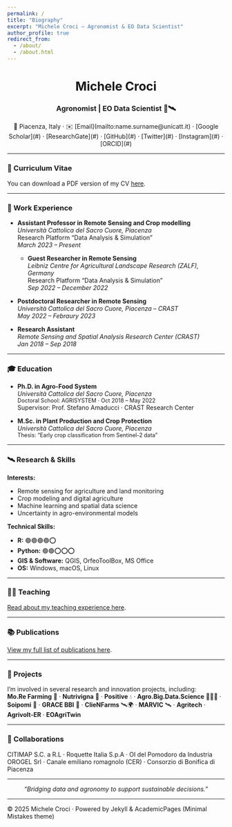 ```yaml
---
permalink: /
title: "Biography"
excerpt: "Michele Croci – Agronomist & EO Data Scientist"
author_profile: true
redirect_from:
  - /about/
  - /about.html
---
```


<h1 align="center">Michele Croci</h1>
<h3 align="center">Agronomist | EO Data Scientist 🌱🛰</h3>

<div align="center">
📍 Piacenza, Italy · ✉️ [Email](mailto:name.surname@unicatt.it) ·  
[Google Scholar](#) · [ResearchGate](#) · [GitHub](#) · [Twitter](#) · [Instagram](#) · [ORCID](#)
</div>

---

### 📄 Curriculum Vitae
You can download a PDF version of my CV [here](#).

---

### 💼 Work Experience

- **Assistant Professor in Remote Sensing and Crop modelling**  
  *Università Cattolica del Sacro Cuore, Piacenza*  
  Research Platform “Data Analysis & Simulation”  
  *March 2023 – Present*

  - **Guest Researcher in Remote Sensing**  
  *Leibniz Centre for Agricultural Landscape Research (ZALF), Germany*  
  Research Platform “Data Analysis & Simulation”  
  *Sep 2022 – December 2022*

- **Postdoctoral Researcher in Remote Sensing**  
  *Università Cattolica del Sacro Cuore, Piacenza – CRAST*  
  *May 2022 – Febraury 2023*

- **Research Assistant**  
  *Remote Sensing and Spatial Analysis Research Center (CRAST)*  
  *Jan 2018 – Sep 2018*

---
### 🎓 Education

- **Ph.D. in Agro-Food System**  
  *Università Cattolica del Sacro Cuore, Piacenza*  
  <span style="font-size:0.9em;">Doctoral School: AGRISYSTEM · Oct 2018 – May 2022</span>  
  Supervisor: Prof. Stefano Amaducci · CRAST Research Center  

- **M.Sc. in Plant Production and Crop Protection**  
  *Università Cattolica del Sacro Cuore, Piacenza*  
  <span style="font-size:0.9em;">Thesis: “Early crop classification from Sentinel-2 data”</span>

---

### 🛰 Research & Skills

**Interests:**  
- Remote sensing for agriculture and land monitoring  
- Crop modeling and digital agriculture  
- Machine learning and spatial data science  
- Uncertainty in agro-environmental models

**Technical Skills:**  
- **R:** 🟢🟢🟢🟢⭕  
- **Python:** 🟢🟢⭕⭕⭕  
- **GIS & Software:** QGIS, OrfeoToolBox, MS Office  
- **OS:** Windows, macOS, Linux

---

### 👨‍🏫 Teaching
[Read about my teaching experience here](#).

---

### 📚 Publications
[View my full list of publications here](#).

---

### 🚀 Projects

I’m involved in several research and innovation projects, including:  
**Mo.Re Farming** 🚜 · **Nutrivigna** 🍇 · **Positive** 💧 · **Agro.Big.Data.Science** 🥬🍐🥝 ·  
**Soipomi** 🍅 · **GRACE BBI** 🌾 · **ClieNFarms** 🛰️🌍 · **MARVIC** 🛰️ · **Agritech** ·  
**Agrivolt-ER** · **EOAgriTwin**

---

### 🤝 Collaborations

CITIMAP S.C. a R.L · Roquette Italia S.p.A · OI del Pomodoro da Industria  
OROGEL Srl · Canale emiliano romagnolo (CER) · Consorzio di Bonifica di Piacenza

---

<div align="center">
  <em>“Bridging data and agronomy to support sustainable decisions.”</em>
</div>

---

© 2025 Michele Croci · Powered by Jekyll & AcademicPages (Minimal Mistakes theme)
